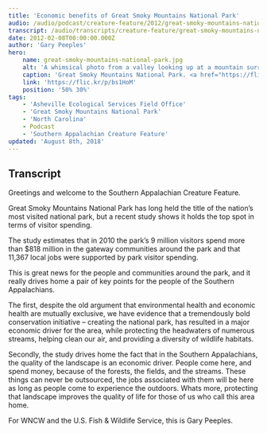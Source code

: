 ```yaml
---
title: 'Economic benefits of Great Smoky Mountains National Park'
audio: /audio/podcast/creature-feature/2012/great-smoky-mountains-national-park-economic-benefits.mp3
transcript: /audio/transcripts/creature-feature/great-smoky-mountains-national-parks-economic-impact.pdf
date: 2012-02-08T00:00:00.000Z
author: 'Gary Peeples'
hero:
    name: great-smoky-mountains-national-park.jpg
    alt: 'A whimsical photo from a valley looking up at a mountain surrounded by swirling clouds.'
    caption: 'Great Smoky Mountains National Park. <a href="https://flic.kr/p/bs1HoM">Photo</a> by The Shared Experience, CC BY-NC-ND 2.0.'
    link: 'https://flic.kr/p/bs1HoM'
    position: '50% 30%'
tags:
    - 'Asheville Ecological Services Field Office'
    - 'Great Smoky Mountains National Park'
    - 'North Carolina'
    - Podcast
    - 'Southern Appalachian Creature Feature'
updated: 'August 8th, 2018'
---
```


## Transcript

Greetings and welcome to the Southern Appalachian Creature Feature.

Great Smoky Mountains National Park has long held the title of the nation’s most visited national park, but a recent study shows it holds the top spot in terms of visitor spending.

The study estimates that in 2010 the park’s 9 million visitors spend more than $818 million in the gateway communities around the park and that 11,367 local jobs were supported by park visitor spending.

This is great news for the people and communities around the park, and it really drives home a pair of key points for the people of the Southern Appalachians.

The first, despite the old argument that environmental health and economic health are mutually exclusive, we have evidence that a tremendously bold conservation initiative – creating the national park, has resulted in a major economic driver for the area, while protecting the headwaters of numerous streams, helping clean our air, and providing a diversity of wildlife habitats.

Secondly, the study drives home the fact that in the Southern Appalachians, the quality of the landscape is an economic driver. People come here, and spend money, because of the forests, the fields, and the streams. These things can never be outsourced, the jobs associated with them will be here as long as people come to experience the outdoors.  Whats more, protecting that landscape improves the quality of life for those of us who call this area home.

For WNCW and the U.S. Fish & Wildlife Service, this is Gary Peeples.